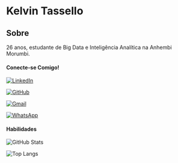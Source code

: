# Kelvin Tassello

## Sobre
26 anos, estudante de Big Data e Inteligência Analítica na Anhembi Morumbi.

#### Conecte-se Comigo!

[![LinkedIn](https://img.shields.io/badge/LinkedIn-0077B5?style=for-the-badge&logo=linkedin&logoColor=white)](https://www.linkedin.com/in/kelvin-tassello-53bb82298/)

[![GitHub](https://img.shields.io/badge/GitHub-100000?style=for-the-badge&logo=github&logoColor=white)](https://github.com/kelvintassello)

[![Gmail](https://img.shields.io/badge/Gmail-333333?style=for-the-badge&logo=gmail&logoColor=red)](mailto:aguiar.kelvinrossi@gmail.com)


[![WhatsApp](https://img.shields.io/badge/WhatsApp-25D366?style=for-the-badge&logo=whatsapp&logoColor=white)](https://wa.me/5511999660253)



#### Habilidades

![GitHub Stats](https://github-readme-stats.vercel.app/api?username=kelvintassello&theme=transparent&bg_color=000&border_color=30A3DC&show_icons=true&icon_color=30A3DC&title_color=E94D5F&text_color=FFF)

![Top Langs](https://github-readme-stats-git-masterrstaa-rickstaa.vercel.app/api/top-langs/?username=kelvintassello&layout=compact&bg_color=000&border_color=30A3DC&title_color=E94D5F&text_color=FFF)
